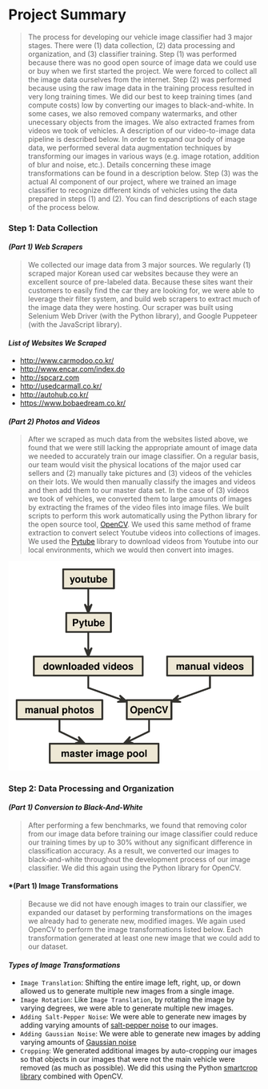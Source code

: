 # **Project Summary**

> The process for developing our vehicle image classifier had 3 major stages. There were (1) data collection, (2) data processing and organization, and (3) classifier training. Step (1) was performed because there was no good open source of image data we could use or buy when we first started the project. We were forced to collect all the image data ourselves from the internet. Step (2) was performed because using the raw image data in the training process resulted in very long training times. We did our best to keep training times (and compute costs) low by converting our images to black-and-white. In some cases, we also removed company watermarks, and other unecessary objects from the images. We also extracted frames from videos we took of vehicles. A description of our video-to-image data pipeline is described below. In order to expand our body of image data, we performed several data augmentation techniques by transforming our images in various ways (e.g. image rotation, addition of blur and noise, etc.). Details concerning these image transformations can be found in a description below. Step (3) was the actual AI component of our project, where we trained an image classifier to recognize different kinds of vehicles using the data prepared in steps (1) and (2). You can find descriptions of each stage of the process below.

### **Step 1: Data Collection**

#### *(Part 1) Web Scrapers*

> We collected our image data from 3 major sources. We regularly (1) scraped major Korean used car websites because they were an excellent source of pre-labeled data. Because these sites want their customers to easily find the car they are looking for, we were able to leverage their filter system, and build web scrapers to extract much of the image data they were hosting. Our scraper was built using Selenium Web Driver (with the Python library), and Google Puppeteer (with the JavaScript library).

#### *List of Websites We Scraped*

* http://www.carmodoo.co.kr/
* http://www.encar.com/index.do
* http://spcarz.com
* http://usedcarmall.co.kr/
* http://autohub.co.kr/
* https://www.bobaedream.co.kr/

#### *(Part 2) Photos and Videos*

> After we scraped as much data from the websites listed above, we found that we were still lacking the appropriate amount of image data we needed to accurately train our image classifier. On a regular basis, our team would visit the physical locations of the major used car sellers and (2) manually take pictures and (3) videos of the vehicles on their lots. We would then manually classify the images and videos and then add them to our master data set. In the case of (3) videos we took of vehicles, we converted them to large amounts of images by extracting the frames of the video files into image files. We built scripts to perform this work automatically using the Python library for the open source tool, [OpenCV](https://opencv.org/). We used this same method of frame extraction to convert select Youtube videos into collections of images. We used the [Pytube](https://github.com/nficano/pytube) library to download videos from Youtube into our local environments, which we would then convert into images.

![Alt diagram of manual image data collection](./report_files/manual_image_collection.svg)

### **Step 2: Data Processing and Organization**

#### *(Part 1) Conversion to Black-And-White*

> After performing a few benchmarks, we found that removing color from our image data before training our image classifier could reduce our training times by up to 30% without any significant difference in classification accuracy. As a result, we converted our images to black-and-white throughout the development process of our image classifier. We did this again using the Python library for OpenCV.

#### *(Part 1) Image Transformations

> Because we did not have enough images to train our classifier, we expanded our dataset by performing transformations on the images we already had to generate new, modified images. We again used OpenCV to perform the image transformations listed below. Each transformation generated at least one new image that we could add to our dataset.

#### *Types of Image Transformations*

* `Image Translation`: Shifting the entire image left, right, up, or down allowed us to generate multiple new images from a single image.
* `Image Rotation`: Like `Image Translation`, by rotating the image by varying degrees, we were able to generate multiple new images.
* `Adding Salt-Pepper Noise`: We were able to generate new images by adding varying amounts of [salt-pepper noise](https://www.researchgate.net/profile/Atta_Rahman2/publication/280314734/figure/fig4/AS:307983025229827@1450440283959/Recovered-image-from-salt-and-pepper-noise.png) to our images.
* `Adding Gaussian Noise`: We were able to generate new images by adding varying amounts of [Gaussian noise](https://www.researchgate.net/profile/Jianhua_Wu3/publication/272201387/figure/fig7/AS:614046587957254@1523411523349/Decrypted-images-Barbara-and-Peppers-with-different-Gaussian-noise-intensities-k.png)
* `Cropping`: We generated additional images by auto-cropping our images so that objects in our images that were not the main vehicle were removed (as much as possible). We did this using the Python [smartcrop library](https://github.com/smartcrop/smartcrop.py) combined with OpenCV.



